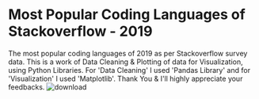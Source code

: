 # Most Popular Coding Languages of Stackoverflow - 2019
The most popular coding languages of 2019 as per Stackoverflow survey data. 
This is a work of Data Cleaning & Plotting of data for Visualization, using Python Libraries.
For 'Data Cleaning' I used 'Pandas Library' and for 'Visualization' I used 'Matplotlib'.
Thank You & I'll highly appreciate your feedbacks.
![download](https://user-images.githubusercontent.com/124691290/226264952-4b62715f-93cf-4ad4-ae42-c7effaa3c6e5.png)
